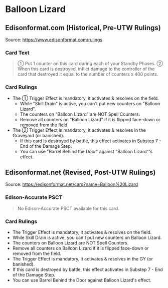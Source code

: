 # Balloon Lizard

## Edisonformat.com (Historical, Pre-UTW Rulings)

Source: https://www.edisonformat.com/rulings

### Card Text

> ① Put 1 counter on this card during each of your Standby Phases. ② When this card is destroyed, inflict damage to the controller of the card that destroyed it equal to the number of counters x 400 points.

### Card Rulings

*   The ① Trigger Effect is mandatory, it activates & resolves on the field.
    *   While "Skill Drain" is active, you can't put new counters on "Balloon Lizard".
    *   The counters on "Balloon Lizard" are NOT Spell Counters.
    *   Remove all counters on "Balloon Lizard" if it is flipped face-down or removed from the field.
*   The ② Trigger Effect is mandatory, it activates & resolves in the Graveyard (or banished).
    *   If this card is destroyed by battle, this effect activates in Substep 7 - End of the Damage Step.
    *   You can use "Barrel Behind the Door" against "Balloon Lizard"'s effect.

## Edisonformat.net (Revised, Post-UTW Rulings)

Source: https://edisonformat.net/card?name=Balloon%20Lizard

### Edison-Accurate PSCT

> No Edison-Accurate PSCT available for this card.

### Card Rulings

*   The Trigger Effect is mandatory, it activates & resolves on the field.
*   While Skill Drain is active, you can't put new counters on Balloon Lizard.
*   The counters on Balloon Lizard are NOT Spell Counters.
*   Remove all counters on Balloon Lizard if it is flipped face-down or removed from the field.
*   The Trigger Effect is mandatory, it activates & resolves in the GY (or banished).
*   If this card is destroyed by battle, this effect activates in Substep 7 - End of the Damage Step.
*   You can use Barrel Behind the Door against Balloon Lizard's effect.
            